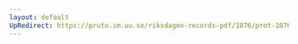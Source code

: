 ```yaml
---
layout: default
UpRedirect: https://pruto.im.uu.se/riksdagen-records-pdf/1876/prot-1876--fk--017/prot-1876--fk--017_029.pdf
---
```

